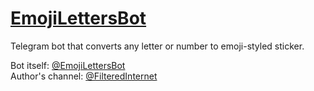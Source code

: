 # [EmojiLettersBot](https://t.me/EmojiLettersBot)

Telegram bot that converts any letter or number to emoji-styled sticker.

Bot itself: [@EmojiLettersBot](https://t.me/EmojiLettersBot)  
Author's channel: [@FilteredInternet](https://t.me/FilteredInternet)
